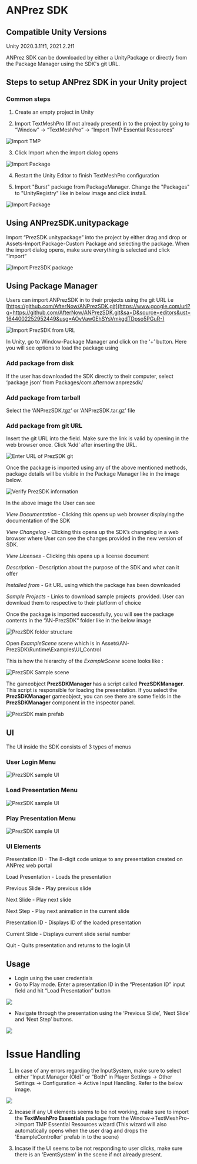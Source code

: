 
# ANPrez SDK

## Compatible Unity Versions
Unity 2020.3.11f1, 2021.2.2f1

ANPrez SDK can be downloaded by either a UnityPackage or directly from the Package Manager using the SDK's git URL.

## Steps to setup ANPrez SDK in your Unity project
### Common steps

1.  Create an empty project in Unity

2.  Import TextMeshPro (If not already present) in to the project by going to “Window” -> “TextMeshPro” -> “Import TMP Essential Resources”

![Import TMP](images/image10.png)

3.  Click Import when the import dialog opens

![Import Package](images/image5.png)

4. Restart the Unity Editor to finish TextMeshPro configuration

5. Import "Burst" package from PackageManager. Change the "Packages" to "UnityRegistry" like in below image and click install.

![Import Package](images/ImportBurst.png)


## Using ANPrezSDK.unitypackage

Import “PrezSDK.unitypackage” into the project by either drag and drop or Assets-Import Package-Custom Package and selecting the package. When the import dialog opens, make sure everything is selected and click “Import”

![Import PrezSDK package](images/image6.png)

## Using Package Manager

Users can import ANPrezSDK in to their projects using the git URL i.e [https://github.com/AfterNow/ANPrezSDK.git](https://www.google.com/url?q=https://github.com/AfterNow/ANPrezSDK.git&sa=D&source=editors&ust=1644002252952449&usg=AOvVaw0EhSYsVmkgdTDpso5PGuR-)

![Import PrezSDK from URL](images/image14.png)

In Unity, go to Window-Package Manager and click on the ‘+’ button. Here you will see options to load the package using

### **Add package from disk**

If the user has downloaded the SDK directly to their computer, select ‘package.json’ from Packages/com.afternow.anprezsdk/

### **Add package from tarball**

Select the ‘ANPrezSDK.tgz’ or ‘ANPrezSDK.tar.gz’ file

### **Add package from git URL**

Insert the git URL into the field. Make sure the link is valid by opening in the web browser once. Click ‘Add’ after inserting the URL.

![Enter URL of PrezSDK git](images/image17.png)

Once the package is imported using any of the above mentioned methods, package details will be visible in the Package Manager like in the image below.

![Verify PrezSDK information](images/image16.png)

In the above image the User can see

*View Documentation* - Clicking this opens up web browser displaying the documentation of the SDK

*View Changelog* - Clicking this opens up the SDK’s changelog in a web browser where User can see the changes provided in the new version of SDK.

*View Licenses* - Clicking this opens up a license document

*Description* - Description about the purpose of the SDK and what can it offer

*Installed from* - Git URL using which the package has been downloaded

*Sample Projects* - Links to download sample projects  provided. User can download them to respective to their platform of choice

Once the package is imported successfully, you will see the package contents in the “AN-PrezSDK“ folder like in the below image

![PrezSDK folder structure](images/image12.png)

Open *ExampleScene* scene which is in Assets\AN-PrezSDK\Runtime\Examples\UI_Control

This is how the hierarchy of the *ExampleScene* scene looks like :

![PrezSDK Sample scene](images/image15.png)

The gameobject **PrezSDKManager** has a script called **PrezSDKManager**. This script is responsible for loading the presentation. If you select the **PrezSDKManager** gameobject, you can see there are some fields in the **PrezSDKManager** component in the inspector panel.

![PrezSDK main prefab](images/image11.png)

## UI
The UI inside the SDK consists of 3 types of menus

### User Login Menu
![PrezSDK sample UI](images/UserLoginMenu.png)

### Load Presentation Menu
![PrezSDK sample UI](images/LoadPresentationMenu.png)

### Play Presentation Menu
![PrezSDK sample UI](images/PlayPresentationMenu.png)

### UI Elements

Presentation ID - The 8-digit code unique to any presentation created on ANPrez web portal

Load Presentation - Loads the presentation

Previous Slide - Play previous slide

Next Slide - Play next slide

Next Step \- Play next animation in the current slide

Presentation ID - Displays ID of the loaded presentation

Current Slide - Displays current slide serial number

Quit \- Quits presentation and returns to the login UI

## Usage
* Login using the user credentials
* Go to Play mode. Enter a presentation ID in the “Presentation ID” input field and hit “Load Presentation” button

![](images/Sample_LoadPresentationMenu.png)

* Navigate through the presentation using the ‘Previous Slide’, ‘Next Slide’ and ‘Next Step’ buttons.

![](images/Sample_PlayPresentationMenu.png)

Issue Handling
==============

1.  In case of any errors regarding the InputSystem, make sure to select either “Input Manager (Old)” or “Both” in Player Settings -> Other Settings -> Configuration -> Active Input Handling. Refer to the below image.

![](images/image4.png)

2. Incase if any UI elements seems to be not working, make sure to import the **TextMeshPro Essentials** package from the Window->TextMeshPro->Import TMP Essential Resources wizard 
(This wizard will also automatically opens when the user drag and drops the 'ExampleController' prefab in to the scene)

3. Incase if the UI seems to be not responding to user clicks, make sure there is an 'EventSystem' in the scene if not already present.
